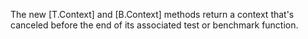 The new [T.Context] and [B.Context] methods return a context that's canceled
before the end of its associated test or benchmark function.
